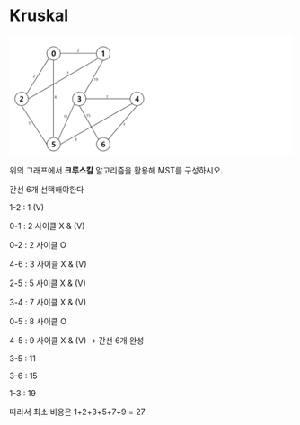 # Kruskal

![](./크루스칼.PNG)

위의 그래프에서 **크루스칼** 알고리즘을 활용해 MST를 구성하시오.

간선 6개 선택해야한다

1-2 : 1      (V) 

0-1 : 2      사이클 X & (V)

0-2 : 2      사이클 O

4-6 : 3      사이클 X & (V)

2-5 : 5      사이클 X & (V)

3-4 : 7      사이클 X & (V)

0-5 : 8      사이클 O

4-5 : 9      사이클 X & (V)  -> 간선 6개 완성

3-5 : 11

3-6 : 15

1-3 : 19

따라서 최소 비용은 1+2+3+5+7+9 = 27